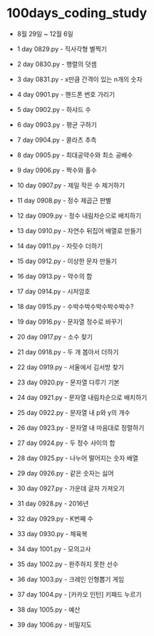 # 100days_coding_study
- 8월 29일 ~ 12월 6일

- 1 day 0829.py - 직사각형 별찍기
- 2 day 0830.py - 행렬의 덧셈
- 3 day 0831.py - x만큼 간격이 있는 n개의 숫자
- 4 day 0901.py - 핸드폰 번호 가리기
- 5 day 0902.py - 하샤드 수
- 6 day 0903.py - 평균 구하기
- 7 day 0904.py - 콜라츠 추측
- 8 day 0905.py - 최대공약수와 최소 공배수
- 9 day 0906.py - 짝수와 홀수
- 10 day 0907.py - 제일 작은 수 제거하기
- 11 day 0908.py - 정수 제곱근 판별
- 12 day 0909.py - 정수 내림차순으로 배치하기
- 13 day 0910.py - 자연수 뒤집어 배열로 만들기
- 14 day 0911.py - 자릿수 더하기
- 15 day 0912.py - 이상한 문자 만들기
- 16 day 0913.py - 약수의 합
- 17 day 0914.py - 시저암호
- 18 day 0915.py - 수박수박수박수박수박수?
- 19 day 0916.py - 문자열 정수로 바꾸기
- 20 day 0917.py - 소수 찾기
- 21 day 0918.py - 두 개 봅아서 더하기
- 22 day 0919.py - 서울에서 김서방 찾기
- 23 day 0920.py - 문자열 다루기 기본
- 24 day 0921.py - 문자열 내림차순으로 배치하기
- 25 day 0922.py - 문자열 내 p와 y의 개수
- 26 day 0923.py - 문자열 내 마음대로 정렬하기
- 27 day 0924.py - 두 정수 사이의 합
- 28 day 0925.py - 나누어 떨어지는 숫자 배열
- 29 day 0926.py - 같은 숫자는 싫어
- 30 day 0927.py - 가운데 글자 가져오기
- 31 day 0928.py - 2016년
- 32 day 0929.py - K번째 수
- 33 day 0930.py - 체육복
- 34 day 1001.py - 모의고사
- 35 day 1002.py - 완주하지 못한 선수
- 36 day 1003.py - 크레인 인형뽑기 게임
- 37 day 1004.py - [카카오 인턴] 키패드 누르기
- 38 day 1005.py - 예산
- 39 day 1006.py - 비밀지도